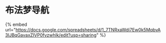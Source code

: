 # 布法梦导航

{% embed url="https://docs.google.com/spreadsheets/d/1_7TNRxaWdi7Ew0k5MqbvA3IJBqGavaxZIVP0fvzwhlk/edit?usp=sharing" %}
